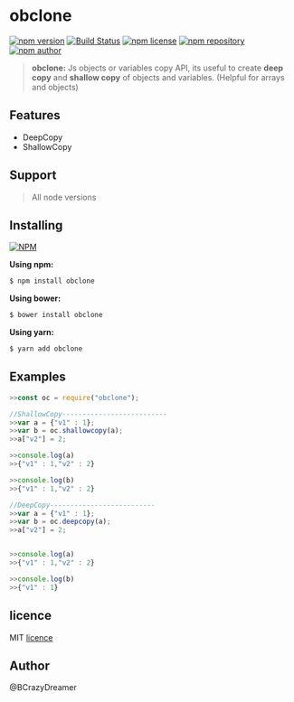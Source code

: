 
# obclone

[![npm version](https://img.shields.io/npm/v/obclone.svg?style=flat-square)](https://www.npmjs.org/package/obclone)
[![Build Status](https://travis-ci.org/nepsho/obclone.svg?branch=master)](https://travis-ci.org/nepsho/obclone)
[![npm license](https://img.shields.io/static/v1.svg?label=License&message=MIT&color=informational)](https://github.com/nepsho/obclone/blob/master/LICENSE)
[![npm repository](https://img.shields.io/static/v1.svg?label=Repository&message=GitHub&color=yellow)](https://github.com/nepsho/obclone)
[![npm author](https://img.shields.io/static/v1.svg?label=Author&message=bcrazydreamer&color=success)](https://www.npmjs.com/~bcrazydreamer)

>**obclone:** Js objects or variables copy API, its useful to create **deep copy** and **shallow copy** of objects and variables. (Helpful for arrays and objects)
## Features
- DeepCopy
- ShallowCopy

## Support
>All node versions

## Installing
[![NPM](https://nodei.co/npm/obclone.png?mini=true)](https://www.npmjs.org/package/obclone)

**Using npm:**
```bash
$ npm install obclone
```

**Using bower:**

```bash
$ bower install obclone
```

**Using yarn:**

```bash
$ yarn add obclone
```

## Examples

```js
>>const oc = require("obclone");
```
```js
//ShallowCopy--------------------------
>>var a = {"v1" : 1};
>>var b = oc.shallowcopy(a);
>>a["v2"] = 2;

>>console.log(a)
>>{"v1" : 1,"v2" : 2}

>>console.log(b)
>>{"v1" : 1,"v2" : 2}
```
```js
//DeepCopy--------------------------
>>var a = {"v1" : 1};
>>var b = oc.deepcopy(a);
>>a["v2"] = 2;


>>console.log(a)
>>{"v1" : 1,"v2" : 2}

>>console.log(b)
>>{"v1" : 1}
```
## licence
MIT [licence](https://opensource.org/licenses/MIT)

## Author
@BCrazyDreamer
